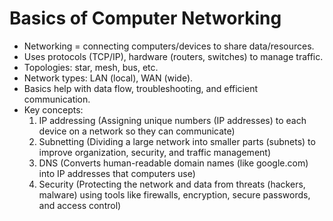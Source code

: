 # Basics of Computer Networking

- Networking = connecting computers/devices to share data/resources.
- Uses protocols (TCP/IP), hardware (routers, switches) to manage traffic.
- Topologies: star, mesh, bus, etc.
- Network types: LAN (local), WAN (wide).
- Basics help with data flow, troubleshooting, and efficient communication.
- Key concepts: 
  1. IP addressing (Assigning unique numbers (IP addresses) to each device on a network so they can communicate)
  2. Subnetting (Dividing a large network into smaller parts (subnets) to improve organization, security, and traffic management)
  3. DNS (Converts human-readable domain names (like google.com) into IP addresses that computers use)
  4. Security (Protecting the network and data from threats (hackers, malware) using tools like firewalls, encryption, secure passwords, and access control)
